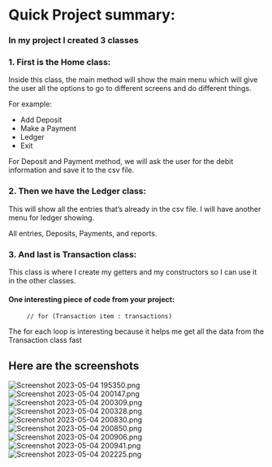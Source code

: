 # Quick Project summary:

### In my project I created 3 classes
### 1. First is the Home class:
Inside this class, the main method will show the main menu which will give the user all the options to go to different screens and do different things.

For example: 
- Add Deposit 
- Make a Payment 
- Ledger
-  Exit

For Deposit and Payment method, we will ask the user for the debit information and save it to the csv file.

### 2. Then we have the Ledger class:

This will show all the entries that’s already in the csv file.
I will have another menu for ledger showing.

All entries, Deposits, Payments, and reports.

### 3. And last is Transaction class:

This class is where I create my getters and my constructors so I can use it in the other classes.

#### One interesting piece of code from your project:

         // for (Transaction item : transactions)

The for each loop is interesting because it helps me get all the data from the Transaction class fast

## Here are the screenshots

![Screenshot 2023-05-04 195350.png](src%2Fmain%2Fresources%2FScreenshot%202023-05-04%20195350.png)
![Screenshot 2023-05-04 200147.png](src%2Fmain%2Fresources%2FScreenshot%202023-05-04%20200147.png)
![Screenshot 2023-05-04 200309.png](src%2Fmain%2Fresources%2FScreenshot%202023-05-04%20200309.png)
![Screenshot 2023-05-04 200328.png](src%2Fmain%2Fresources%2FScreenshot%202023-05-04%20200328.png)
![Screenshot 2023-05-04 200830.png](src%2Fmain%2Fresources%2FScreenshot%202023-05-04%20200830.png)
![Screenshot 2023-05-04 200850.png](src%2Fmain%2Fresources%2FScreenshot%202023-05-04%20200850.png)
![Screenshot 2023-05-04 200906.png](src%2Fmain%2Fresources%2FScreenshot%202023-05-04%20200906.png)
![Screenshot 2023-05-04 200941.png](src%2Fmain%2Fresources%2FScreenshot%202023-05-04%20200941.png)
![Screenshot 2023-05-04 202225.png](src%2Fmain%2Fresources%2FScreenshot%202023-05-04%20202225.png)

